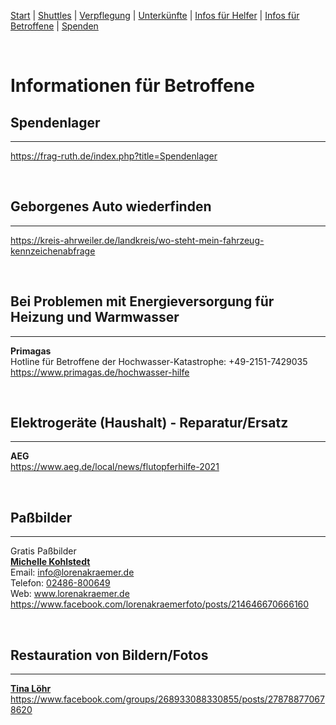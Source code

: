 [Start](./index.md) | [Shuttles](./shuttles.md) | [Verpflegung](catering.md) | [Unterkünfte](accomodations.md) | [Infos für Helfer](./links.volunters.md) | [Infos für Betroffene](./links.victims.md) | [Spenden](./donations.md)

<br/>

# Informationen für Betroffene

## Spendenlager
---
<https://frag-ruth.de/index.php?title=Spendenlager>

<br/>

## Geborgenes Auto wiederfinden
---
<https://kreis-ahrweiler.de/landkreis/wo-steht-mein-fahrzeug-kennzeichenabfrage>

<br/>

## Bei Problemen mit Energieversorgung für Heizung und Warmwasser
---
**Primagas**  
Hotline für Betroffene der Hochwasser-Katastrophe: +49-2151-7429035  
<https://www.primagas.de/hochwasser-hilfe>

<br/>

## Elektrogeräte (Haushalt) - Reparatur/Ersatz
---
**AEG**  
<https://www.aeg.de/local/news/flutopferhilfe-2021>

<br/>

## Paßbilder
---
Gratis Paßbilder  
**[Michelle Kohlstedt](https://www.facebook.com/groups/268933088330855/user/595026891/)**  
Email: info@lorenakraemer.de  
Telefon: [02486-800649](tel:+492486800649)  
Web: www.lorenakraemer.de  
<https://www.facebook.com/lorenakraemerfoto/posts/214646670666160>

<br/>

## Restauration von Bildern/Fotos
---
**[Tina Löhr](https://www.facebook.com/groups/268933088330855/user/1628523698/)**  
<https://www.facebook.com/groups/268933088330855/posts/278788770678620>
